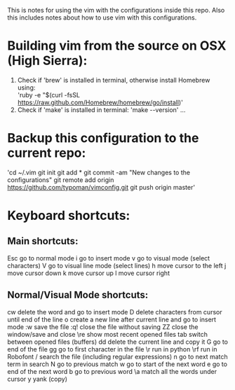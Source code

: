 This is notes for using the vim with the configurations inside this repo. Also this includes notes about how to use vim with this configurations.
# Building vim from the source on OSX (High Sierra):
1. Check if 'brew' is installed in terminal, otherwise install Homebrew using:\
'ruby -e "$(curl -fsSL https://raw.github.com/Homebrew/homebrew/go/install)'
2. Check if 'make' is installed in terminal:
'make --version'
...
# Backup this configuration to the current repo:
'cd ~/.vim
git init
git add *
git commit -am "New changes to the configurations"
git remote add origin https://github.com/typoman/vimconfig.git
git push origin master'

# Keyboard shortcuts:
## Main shortcuts:
Esc go to normal mode
i   go to insert mode
v   go to visual mode (select characters)
V   go to visual line mode (select lines)
h   move cursor to the left
j   move cursor down
k   move cursor up
l   move cursor right

## Normal/Visual Mode shortcuts:
cw delete the word and go to insert mode
D delete characters from cursor until end of the line
o create a new line after current line and go to insert mode
:w save the file
:q! close the file without saving
ZZ close the window/save and close
\re show most recent opened files
tab switch between opened files (buffers)
dd  delete the current line and copy it
G go to end of the file
gg  go to first character in the file
\r  run in python
\rf run in Robofont
/   search the file (including regular expressions)
n   go to next match term in search
N   go to previous match
w   go to start of the next word
e   go to end of the next word
b   go to previous word
\a  match all the words under cursor
y   yank (copy)

